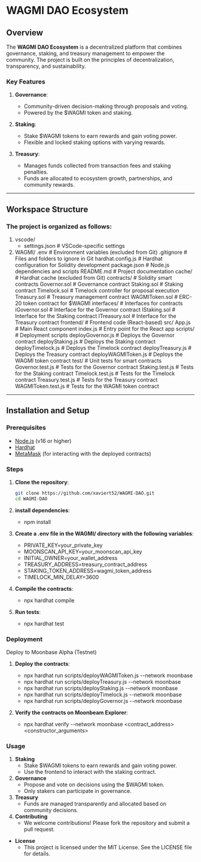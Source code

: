 # WAGMI DAO Ecosystem

## Overview
The **WAGMI DAO Ecosystem** is a decentralized platform that combines governance, staking, and treasury management to empower the community. The project is built on the principles of decentralization, transparency, and sustainability.

### Key Features
1. **Governance**: 
   - Community-driven decision-making through proposals and voting.
   - Powered by the $WAGMI token and staking.

2. **Staking**:
   - Stake $WAGMI tokens to earn rewards and gain voting power.
   - Flexible and locked staking options with varying rewards.

3. **Treasury**:
   - Manages funds collected from transaction fees and staking penalties.
   - Funds are allocated to ecosystem growth, partnerships, and community rewards.

---

## Workspace Structure
### The project is organized as follows:
1. vscode/ 
     - settings.json # VSCode-specific settings 
2. WAGMI/ 
     .env # Environment variables (excluded from Git) 
     .gitignore # Files and folders to ignore in Git 
     hardhat.config.js # Hardhat configuration for Solidity development 
     package.json # Node.js dependencies and scripts 
     README.md # Project documentation 
     cache/ # Hardhat cache (excluded from Git) 
     contracts/ # Solidity smart contracts 
          Governor.sol # Governance contract 
          Staking.sol # Staking contract 
          Timelock.sol # Timelock controller for proposal execution 
          Treasury.sol # Treasury management contract 
          WAGMIToken.sol # ERC-20 token contract for $WAGMI 
          interfaces/ # Interfaces for contracts 
               iGovernor.sol # Interface for the Governor contract 
               IStaking.sol # Interface for the Staking contract 
               ITreasury.sol # Interface for the Treasury contract 
     frontend/ # Frontend code (React-based) 
          src/ 
               App.js # Main React component 
               index.js # Entry point for the React app 
     scripts/ # Deployment scripts 
          deployGovernor.js # Deploys the Governor contract 
          deployStaking.js # Deploys the Staking contract 
          deployTimelock.js # Deploys the Timelock contract 
          deployTreasury.js # Deploys the Treasury contract 
          deployWAGMIToken.js # Deploys the WAGMI token contract 
     test/ # Unit tests for smart contracts 
          Governor.test.js # Tests for the Governor contract 
          Staking.test.js # Tests for the Staking contract 
          Timelock.test.js # Tests for the Timelock contract 
          Treasury.test.js # Tests for the Treasury contract 
          WAGMIToken.test.js # Tests for the WAGMI token contract


---

## Installation and Setup

### Prerequisites
- [Node.js](https://nodejs.org/) (v16 or higher)
- [Hardhat](https://hardhat.org/)
- [MetaMask](https://metamask.io/) (for interacting with the deployed contracts)

### Steps
1. **Clone the repository**:
   ```bash
   git clone https://github.com/xaviert52/WAGMI-DAO.git
   cd WAGMI-DAO

2. **install dependencies**:
   - npm install

3. **Create a .env file in the WAGMI/ directory with the following variables**:
     - PRIVATE_KEY=your_private_key
     - MOONSCAN_API_KEY=your_moonscan_api_key
     - INITIAL_OWNER=your_wallet_address
     - TREASURY_ADDRESS=treasury_contract_address
     - STAKING_TOKEN_ADDRESS=wagmi_token_address
     - TIMELOCK_MIN_DELAY=3600

4. **Compile the contracts**:
   - npx hardhat compile

5. **Run tests**:
   - npx hardhat test


### Deployment
Deploy to Moonbase Alpha (Testnet)
1. **Deploy the contracts**:
     - npx hardhat run scripts/deployWAGMIToken.js --network moonbase
     - npx hardhat run scripts/deployTreasury.js --network moonbase
     - npx hardhat run scripts/deployStaking.js --network moonbase
     - npx hardhat run scripts/deployTimelock.js --network moonbase
     - npx hardhat run scripts/deployGovernor.js --network moonbase

2. **Verify the contracts on Moonbeam Explorer**:
     - npx hardhat verify --network moonbase <contract_address> <constructor_arguments>

### Usage
1. **Staking**
     - Stake $WAGMI tokens to earn rewards and gain voting power.
     - Use the frontend to interact with the staking contract.
2. **Governance**
     - Propose and vote on decisions using the $WAGMI token.
     - Only stakers can participate in governance.
3. **Treasury**
     - Funds are managed transparently and allocated based on community decisions.
4. **Contributing**
     - We welcome contributions! Please fork the repository and submit a pull request.

- **License**
     - This project is licensed under the MIT License. See the LICENSE file for details.